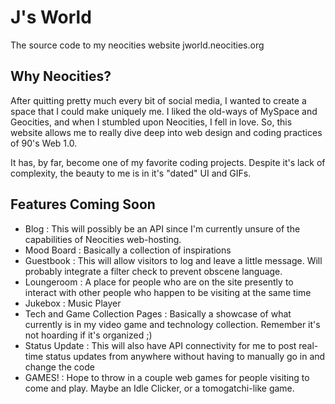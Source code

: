 # J's World
The source code to my neocities website jworld.neocities.org

## Why Neocities? 
After quitting pretty much every bit of social media, I wanted to create a space that I could make uniquely me. I liked the old-ways of MySpace and Geocities, and 
when I stumbled upon Neocities, I fell in love. So, this website allows me to really dive deep into web design and coding practices of 90's Web 1.0.

It has, by far, become one of my favorite coding projects. Despite it's lack of complexity, the beauty to me is in it's "dated" UI and GIFs.

## Features Coming Soon

 - Blog : This will possibly be an API since I'm currently unsure of the capabilities of Neocities web-hosting. 
 - Mood Board : Basically a collection of inspirations
 - Guestbook : This will allow visitors to log and leave a little message. Will probably integrate a filter check to prevent obscene language.
 - Loungeroom : A place for people who are on the site presently to interact with other people who happen to be visiting at the same time
 - Jukebox : Music Player
 - Tech and Game Collection Pages : Basically a showcase of what currently is in my video game and technology collection. Remember it's not hoarding if it's organized ;)
 - Status Update : This will also have API connectivity for me to post real-time status updates from anywhere without having to manually go in and change the code
 - GAMES! : Hope to throw in a couple web games for people visiting to come and play. Maybe an Idle Clicker, or a tomogatchi-like game.